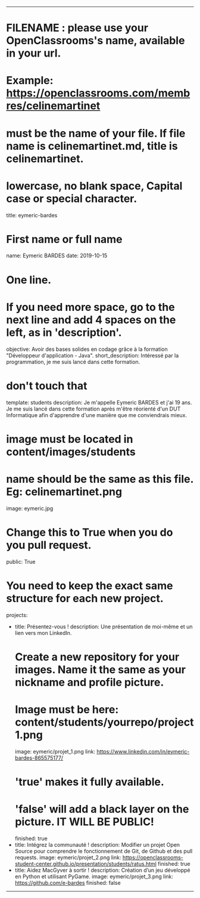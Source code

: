 ---

# FILENAME : please use your OpenClassrooms's name, available in your url.
# Example: https://openclassrooms.com/membres/celinemartinet
# must be the name of your file. If file name is celinemartinet.md, title is celinemartinet.
# lowercase, no blank space, Capital case or special character.
title: eymeric-bardes

# First name or full name
name: Eymeric BARDES
date: 2019-10-15

# One line.
# If you need more space, go to the next line and add 4 spaces on the left, as in 'description'.
objective: Avoir des bases solides en codage grâce à la formation "Développeur d'application - Java".
short_description: Intéressé par la programmation, je me suis lancé dans cette formation.

# don't touch that
template: students
description:
    Je m'appelle Eymeric BARDES et j'ai 19 ans. Je me suis lancé dans cette formation après m'être
	réorienté d'un DUT Informatique afin d'apprendre d'une manière que me conviendrais mieux.

# image must be located in content/images/students
# name should be the same as this file. Eg: celinemartinet.png
image: eymeric.jpg

# Change this to True when you do you pull request.
public: True

# You need to keep the exact same structure for each new project.
projects:
  - title: Présentez-vous !
    description: Une présentation de moi-même et un lien vers mon LinkedIn.
    # Create a new repository for your images. Name it the same as your nickname and profile picture.
    # Image must be here: content/students/yourrepo/project1.png
    image: eymeric/projet_1.png
    link: https://www.linkedin.com/in/eymeric-bardes-865575177/
    # 'true' makes it fully available.
    # 'false' will add a black layer on the picture. IT WILL BE PUBLIC!
    finished: true
  - title: Intégrez la communauté !
    description: Modifier un projet Open Source pour comprendre le fonctionnement de Git, de Github et des pull requests. 
    image: eymeric/projet_2.png
    link: https://openclassrooms-student-center.github.io/presentation/students/ratus.html
    finished: true
  - title: Aidez MacGyver à sortir !
    description: Création d’un jeu développé en Python et utilisant PyGame.
    image: eymeric/projet_3.png
    link: https://github.com/e-bardes
    finished: false
---
